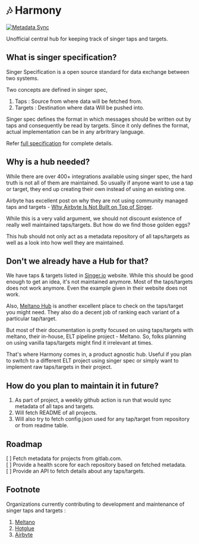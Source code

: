 # 🎶 Harmony
[![Metadata Sync](https://github.com/gauthamchettiar/harmony/actions/workflows/actions.yml/badge.svg)](https://github.com/gauthamchettiar/harmony/actions/workflows/actions.yml)

Unofficial central hub for keeping track of singer taps and targets.

## What is singer specification?
Singer Specification is a open source standard for data exchange between two systems.

Two concepts are defined in singer spec,
1. Taps : Source from where data will be fetched from.
2. Targets : Destination where data Will be pushed into.

Singer spec defines the format in which messages should be written out by taps and consequently be read by targets. Since it only defines the format, actual implementation can be in any arbritrary language.

Refer [full specification](https://github.com/singer-io/getting-started/blob/master/docs/SPEC.md) for complete details.


## Why is a hub needed?
While there are over 400+ integrations available using singer spec, the hard truth is not all of them are maintained. So usually if anyone want to use a tap or target, they end up creating their own instead of using an existing one. 

Airbyte has excellent post on why they are not using community managed taps and targets - [Why Airbyte Is Not Built on Top of Singer](https://airbyte.com/blog/airbyte-vs-singer-why-airbyte-is-not-built-on-top-of-singer).

While this is a very valid argument, we should not discount existence of really well maintained taps/targets. But how do we find those golden eggs?

This hub should not only act as a metadata repository of all taps/targets as well as a look into how well they are maintained.

## Don't we already have a Hub for that?
We have taps & targets listed in [Singer.io](https://www.singer.io/#taps) website. While this should be good enough to get an idea, it's not maintained anymore. Most of the taps/targets does not work anymore. Even the example given in their website does not work.

Also, [Meltano Hub](https://hub.meltano.com/) is another excellent place to check on the taps/target you might need. They also do a decent job of ranking each variant of a particular tap/target.

But most of their documentation is pretty focused on using taps/targets with meltano, their in-house, ELT pipeline project - Meltano. So, folks planning on using vanilla taps/targets might find it irrelevant at times.

That's where Harmony comes in, a product agnostic hub. Useful if you plan to switch to a different ELT project using singer spec or simply want to implement raw taps/targets in their project.

## How do you plan to maintain it in future?
1. As part of project, a weekly github action is run that would sync metadata of all taps and targets.
2. Will fetch README of all projects.
3. Will also try to fetch config.json used for any tap/target from repository or from readme table.


## Roadmap
[ ] Fetch metadata for projects from gitlab.com.  
[ ] Provide a health score for each repository based on fetched metadata.  
[ ] Provide an API to fetch details about any taps/targets.  


## Footnote
Organizations currently contributing to development and maintenance of singer taps and targets :
1. [Meltano](https://meltano.com/)
2. [Hotglue](https://hotglue.com/)
3. [Airbyte](https://airbyte.com/)